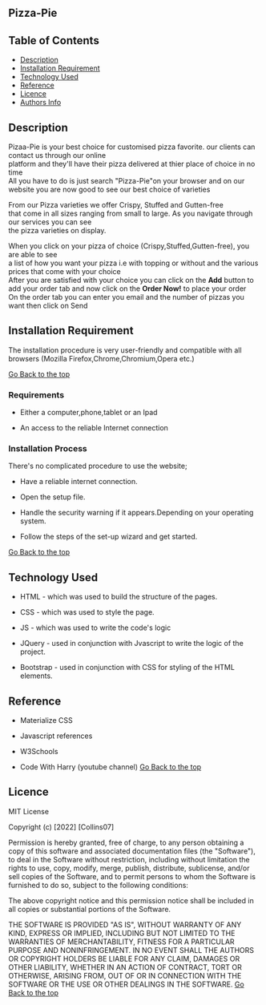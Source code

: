 ## Pizza-Pie


## Table of Contents

+ [Description](#description)
+ [Installation Requirement](#Installation)
+ [Technology Used](#technology-used)
+ [Reference](#reference)
+ [Licence](#licence)
+ [Authors Info](#author-Info)

## Description
<p>Pizaa-Pie is your best choice for customised pizza favorite. our clients can contact us through our online<br>platform and they'll have their pizza delivered at thier place of choice in no time<br>All you have to do is just search "Pizza-Pie"on your browser and on our website you are now good to see our best choice of varieties</p>

<p>From our Pizza varieties we offer Crispy, Stuffed and Gutten-free<br>
that come in all sizes ranging from small to large. As you navigate through our services you can see <br>
the pizza varieties on display.</p>

<p>When you click on your pizza of choice (Crispy,Stuffed,Gutten-free), you are able to see<br>
a list of how you want your pizza i.e with topping or without and the various prices that come with your choice<br> After you are satisfied with your choice you can click on the <b>Add</b> button to add your order tab and now click on the <b>Order Now!</b> to place your order<br>
On the order tab you can enter you email and the number of pizzas you want then click on Send</p>

## Installation Requirement
The installation procedure is very user-friendly and compatible with all browsers
(Mozilla Firefox,Chrome,Chromium,Opera etc.)

[Go Back to the top](##-Table-of-Contents)


### Requirements

* Either a computer,phone,tablet or an Ipad

* An access to the reliable Internet connection

### Installation Process
There's no complicated procedure to use the website;

* Have a reliable internet connection.

* Open the setup file.

* Handle the security warning if it appears.Depending on your operating system.

* Follow the steps of the set-up wizard and get started.

[Go Back to the top](##-Table-of-Contents)

## Technology Used
* HTML - which was used to build the structure of the pages.

* CSS - which was used to style the page.

* JS - which was used to write the code's logic

* JQuery - used in conjunction with Jvascript to write the logic of the project.

* Bootstrap - used in conjunction with CSS for styling of the HTML elements.

## Reference
* Materialize CSS

* Javascript references

* W3Schools

* Code With Harry (youtube channel)
[Go Back to the top](##-Table-of-Contents)

## Licence

MIT License

Copyright (c) [2022] [Collins07]

Permission is hereby granted, free of charge, to any person obtaining a copy
of this software and associated documentation files (the "Software"), to deal
in the Software without restriction, including without limitation the rights
to use, copy, modify, merge, publish, distribute, sublicense, and/or sell
copies of the Software, and to permit persons to whom the Software is
furnished to do so, subject to the following conditions:

The above copyright notice and this permission notice shall be included in all
copies or substantial portions of the Software.

THE SOFTWARE IS PROVIDED "AS IS", WITHOUT WARRANTY OF ANY KIND, EXPRESS OR
IMPLIED, INCLUDING BUT NOT LIMITED TO THE WARRANTIES OF MERCHANTABILITY,
FITNESS FOR A PARTICULAR PURPOSE AND NONINFRINGEMENT. IN NO EVENT SHALL THE
AUTHORS OR COPYRIGHT HOLDERS BE LIABLE FOR ANY CLAIM, DAMAGES OR OTHER
LIABILITY, WHETHER IN AN ACTION OF CONTRACT, TORT OR OTHERWISE, ARISING FROM,
OUT OF OR IN CONNECTION WITH THE SOFTWARE OR THE USE OR OTHER DEALINGS IN THE
SOFTWARE.
[Go Back to the top](##-Table-of-Contents)